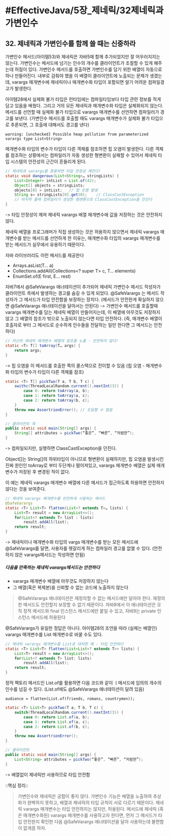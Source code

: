 # #EffectiveJava/5장_제네릭/32제네릭과가변인수

## 32. 제네릭과 가변인수를 함께 쓸 때는 신중하라

가변인수 메서드(아이템53)와 제네릭은 자바5때 함께 추가되었지만 잘 어우러지지는 않는다. 
가변인수는 메서드에 넘기는 인수의 개수를 클라이언트가 조절할 수 있게 해주는데 허점이 있다. 가변인수 메서드를 호출하면 가변인수를 담기 위한 배열이 자동으로 하나 만들어진다. 내부로 감춰야 했을 이 배열이 클라이언트에 노출되는 문제가 생겼는데, varargs 매개변수에 제네릭이나 매개변수화 타입이 포함되면 알기 어려운 컴파일경고가 발생한다.

아이템28에서 실체화 불가 타입은 런타임에는 컴파일타임보다 타입 관련 정보를 적게 담고 있음을 배웠다. 그리고 거의 모든 제네릭과 매개변수화 타입은 실체화되지 않는다. 메서드를 선언할 때 실체화 불가 타입으로 varargs 매개변수를 선언하면 컴파일러가 경고를 보낸다. (가변인수 메서드를 호출할 때도 varargs 매개변수가 실체화 불가 타입으로 추론되면, 그 호출에 대해서도 경고를 낸다)

`warning: [unchecked] Possible heap pollution from parameterized varargs type List<String>`

매개변수화 타입의 변수가 타입이 다른 객체를 참조하면 힙 오염이 발생한다. 다른 객체를 참조하는 상황에서는 컴파일러가 자동 생성한 형변환이 실패할 수 있어서 제네릭 타입 시스템의 안전성의 근간이 흔들리게 된다.

```java
// 제네릭과 varargs를 혼용하면 타입 안정성 깨진다!
static void dangerous(List<String>… stringLists) {
	List<Integer> intList = List.of(42);
	Object[] objects = stringLists;
	objects[0] = intList;	// 힙 오염 발생
	String s= stringLists[0].get(0);	// ClassCastException
	// 마지막 줄에 컴파일러가 생성한 형변환으로 ClassCastException을 던진다
}
```
-> 타입 안정성이 깨져 제네릭 varargs 배열 매개변수에 값을 저장하는 것은 안전하지 않다.

제네릭 배열을 프로그래머가 직접 생성하는 것은 허용하지 않으면서 제네릭 varargs 매개변수를 받는 메서드를 선언하게 한 이유는, 매개변수화 타입의 varargs 매개변수를 받는 메서드가 실무에서 유용하기 때문이다.

자바 라이브러리도 이런 메서드를 제공한다
- Arrays.asList(T… a)
- Collections.addAll(Collections<? super T> c, T… elements)
- EnumSet.of(E first, E… rest) 


자바7에서 @SafeVarargs 애너테이션이 추가되어 제네릭 가변인수 메서드 작성자가 클라이언트 측에서 발생하는 경고를 숨길 수 있게 되었다. @SafeVarargs 는 메서드 작성자가 그 메서드가 타입 안전함을 보장하는 장치다. (메서드가 안전한게 확실하지 않으면 @SafeVarargs 애너테이션을 달아서는 안된다)
-> 가변인수 메서드를 호출할때 varargs 매개변수를 담는 제네릭 배열이 만들어지는데, 이 배열에 아무것도 저장하지 않고 그 배열의 참조가 밖으로 노출되지 않는다면 타입 안전하다. (즉, 매개변수 배열이 호출자로 부터 그 메서드로 순수하게 인수들을 전달하는 일만 한다면 그 메서드는 안전하다)


```java
// 자신의 제네릭 매개변수 배열의 참조를 노출 - 안전하지 않다!
static <T> T[] toArray(T… args) {
	return args;
}
```
-> 힙 오염을 이 메서드를 호출한 쪽의 콜스택으로 전이할 수 있음
(힙 오염 - 매개변수화 타입의 변수가 타입이 다른 객체를 참조)

```java
static <T> T[] pickTwo(T a, T b, T c) {
	swithc(ThreadLocalRandom.current().nextInt(3)) {
		case 0: return toArray(a, b);
		case 1: return toArray(a, c);
		case 2: return toArray(b, c);
	}
	throw new AssertrionError(); // 도달할 수 없음
}

// 클라이언트 측
public static void main(String[] args) {
	String[] attributes = pickTwo(“좋은”, “빠른”, “저렴한”);
}
```
-> 컴파일되지만, 실행하면 ClassCastException을 던진다. 

Object[]는 String[]의 하위타입이 아니므로 형변환이 실패하지만, 힙 오염을 발생시킨 진짜 원인인 toArray로 부터 두단계나 떨어져있고, varargs 매개변수 배열은 실제 매개변수가 저장된 후 변경된 적이 없다.

이 예는 제네릭 varargs 매개변수 배열에 다른 메서드가 접근하도록 허용하면 안전하지 않다는 것을 보여준다. 

```java
// 제네릭 varargs 매개변수를 안전하게 사용하는 메서드
@SafeVarargs
static <T> List<T> flatten(List<? extends T>… lists) {
	List<T> result = new ArrayList<>();
	for(List<? extends T> list : lists)
		result.addAll(list);
	return result;
}
```
-> 제네릭이나 매개변수화 타입의 vargs 매개변수를 받는 모든 메서드에 @SafeVarargs를 달면, 사용자를 헷갈리게 하는 컴파일러 경고를 없앨 수 있다. (안전하지 않은 varargs메서드는 작성하면 안됨)

##### 다음을 만족하는 제네릭 varargs메서드는 안전하다
- varargs 매개변수 배열에 아무것도 저장하지 않는다
- 그 배열(혹은 복제본)을 신뢰할 수 없는 코드에 노출하지 않는다

> @SafeVarargs 애너테이션은 재정의할 수 없는 메서드에만 달아야 한다. 재정의한 메서드도 안전할지 보장할 수 없기 때문이다. 자바8에서 이 애너테이션은 오직 정적 메서드와 final 인스턴스 메서드에만 붙일 수 있고, 자바9는 private 인스턴스 메서드에 허용된다

@SafeVarargs가 유일한 정답은 아니다. 아이템28의 조언을 따라 (실체는 배열인) varargs 매개변수를 List 매개변수로 바꿀 수도 있다.

```java
// 제네릭 varargs 매개변수를 List로 대처한 예 - 타입 안전하다
static <T> List<T> flatten(List<List<? extends T>> lists) {
	List<T> result = new ArrayList<>();
	for(List<? extends T> list: lists)
		result.addAll(list);
	return result;
}
```

정적 팩토리 메서드인 List.of를 활용하면 다음 코드와 같이 ㅣ메서드에 임의의 개수의 인수를 넘길 수 있다. (List.of에도 @SafeVarargs 애너테이션이 달려 있음)

`audience = flatten(List.of(friends, romans, countrymen));`

```java
static <T> List<T> pickTwo(T a, T b, T c) {
	switch(ThreadLocalRandom.current().nextInt(3)) {
		case 0: return List.of(a, b);
		case 1: return List.of(a, c);
		case 2: return List.of(b, c);
	}
	throw new AssertrionError();
}

// 클라이언트
public static void main(String[] args) {
	List<String> attributes = pickTwo(“좋은”, “빠른”, “저렴한”);
}
```
-> 배열없이 제네릭만 사용하므로 타입 안전함


::핵심 정리:: 

> 가변인수와 제네릭은 궁합이 좋지 않다. 가변인수 기능은 배열을 노출하여 추상화가 완벽하지 못하고, 배열과 제네릭의 타입 규칙이 서로 다르기 때문이다. 제네릭 varargs 매개변수는 타입 안전하지는 않지만, 허용된다. 메서드에 제네릭 (혹은 매개변수화된) varargs 매개변수를 사용하고자 한다면, 먼저 그 메서드가 타입 안전한지 확인한 다음 @SafeVarargs 애너테이션을 달아 사용하는데 불편함이 없게끔 하자.


